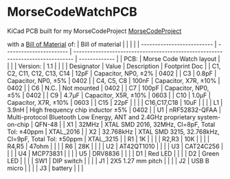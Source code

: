 # MorseCodeWatchPCB

KiCad PCB built for my MorseCodeProject
[MorseCodeProject](http://github.com)

with a [Bill of Material](https://github.com/bnezuld/MorseCodeWatchPCB/blob/master/MorseCodeWatch_bom.csv) of:
| Bill of material           |                         |                                                                                |               |
| -------------------------- | ----------------------- | ------------------------------------------------------------------------------ | ------------- |
| PCB:                       | Morse Code Watch layout |                                                                                |               |
| Version:                   | 1.1                     |                                                                                |               |
| Designator                 | Value                   | Description                                                                    | Footprint Doc |
| C1, C2, C11, C12, C13, C14 | 12pF                    | Capacitor, NP0, ±2%                                                            | 0402          |
| C3                         | 0.8pF                   | Capacitor, NP0, ±5%                                                            | 0402          |
| C4, C5, C8                 | 100nF                   | Capacitor, X7R, ±10%                                                           | 0402          |
| C6                         | N.C.                    | Not mounted                                                                    | 0402          |
| C7                         | 100pF                   | Capacitor, NP0, ±5%                                                            | 0402          |
| C9                         | 4.7µF                   | Capacitor, X5R, ±10%                                                           | 0603          |
| C10                        | 1.0µF                   | Capacitor, X7R, ±10%                                                           | 0603          |
| C15                        | 22pF                    |                                                                                |               |
| C16,C17,C18                | 10uF                    |                                                                                |               |
| L1                         | 3.9nH                   | High frequency chip inductor ±5%                                               | 0402          |
| U1                         | nRF52832-QFAA           | Multi-protocol Bluetooth Low Energy, ANT and 2.4GHz proprietary system-on-chip | QFN-48        |
| X1                         | 32MHz                   | XTAL SMD 2016, 32MHz, Cl=8pF, Total Tol: ±40ppm                                | XTAL_2016     |
| X2                         | 32.768kHz               | XTAL SMD 3215, 32.768kHz, Cl=9pF, Total Tol: ±50ppm                            | XTAL_3215     |
| R1                         | 1K                      |                                                                                |               |
| R2,R3                      | 10K                     |                                                                                |               |
| R4,R5                      | 47ohm                   |                                                                                |               |
| R6                         | 28K                     |                                                                                |               |
| U2                         | AT42QT1010              |                                                                                |               |
| U3                         | CAT24C256               |                                                                                |               |
| U4                         | MCP73831                |                                                                                |               |
| U5                         | DRV8836                 |                                                                                |               |
| D1                         | Red LED                 |                                                                                |               |
| D2                         | Green LED               |                                                                                |               |
| SW1                        | DIP switch              |                                                                                |               |
| J1                         | 2X5 1.27 mm pitch       |                                                                                |               |
| J2                         | USB B micro             |                                                                                |               |
| J3                         | battery                 |                                                                                |               |
